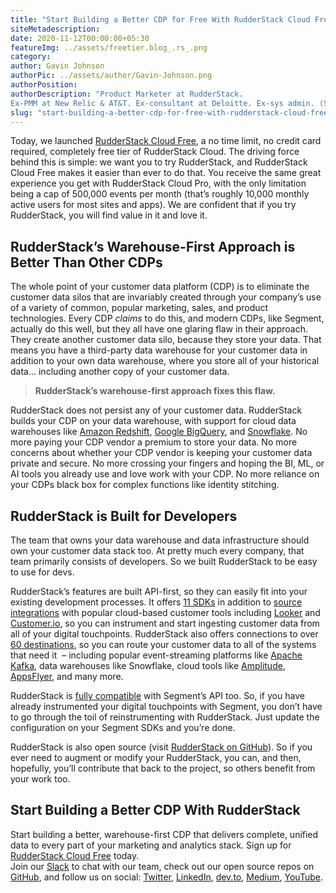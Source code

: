 ```yaml
---
title: "Start Building a Better CDP for Free With RudderStack Cloud Free"
siteMetadescription:
date: 2020-11-12T00:00:00+05:30
featureImg: ../assets/freetier.blog_.rs_.png
category: 
author: Gavin Johnson
authorPic: ../assets/author/Gavin-Johnson.png
authorPosition: 
authorDescription: "Product Marketer at RudderStack. 
Ex-PMM at New Relic & AT&T. Ex-consultant at Deloitte. Ex-sys admin. (Sometimes) Ex-developer."
slug: "start-building-a-better-cdp-for-free-with-rudderstack-cloud-free"
---
```

Today, we launched [RudderStack Cloud Free](https://app.rudderlabs.com/signup?type=freetrial), a no time limit, no credit card required, completely free tier of RudderStack Cloud. The driving force behind this is simple: we want you to try RudderStack, and RudderStack Cloud Free makes it easier than ever to do that. You receive the same great experience you get with RudderStack Cloud Pro, with the only limitation being a cap of 500,000 events per month (that’s roughly 10,000 monthly active users for most sites and apps). We are confident that if you try RudderStack, you will find value in it and love it.

RudderStack’s Warehouse-First Approach is Better Than Other CDPs
----------------------------------------------------------------

The whole point of your customer data platform (CDP) is to eliminate the customer data silos that are invariably created through your company’s use of a variety of common, popular marketing, sales, and product technologies. Every CDP _claims_ to do this, and modern CDPs, like Segment, actually do this well, but they all have one glaring flaw in their approach. They create another customer data silo, because they store your data. That means you have a third-party data warehouse for your customer data in addition to your own data warehouse, where you store all of your historical data… including another copy of your customer data.

> **RudderStack’s warehouse-first approach fixes this flaw.** 

RudderStack does not persist any of your customer data. RudderStack builds your CDP on your data warehouse, with support for cloud data warehouses like [Amazon Redshift](https://aws.amazon.com/redshift/), [Google BigQuery](https://cloud.google.com/bigquery), and [Snowflake](https://www.snowflake.com). No more paying your CDP vendor a premium to store your data. No more concerns about whether your CDP vendor is keeping your customer data private and secure. No more crossing your fingers and hoping the BI, ML, or AI tools you already use and love work with your CDP. No more reliance on your CDPs black box for complex functions like identity stitching.

RudderStack is Built for Developers
-----------------------------------

The team that owns your data warehouse and data infrastructure should own your customer data stack too. At pretty much every company, that team primarily consists of developers. So we built RudderStack to be easy to use for devs.

RudderStack’s features are built API-first, so they can easily fit into your existing development processes. It offers [11 SDKs](https://docs.rudderstack.com/rudderstack-sdk-integration-guides) in addition to [source integrations](https://docs.rudderstack.com/sources) with popular cloud-based customer tools including [Looker](https://looker.com) and [Customer.io](https://customer.io), so you can instrument and start ingesting customer data from all of your digital touchpoints. RudderStack also offers connections to over [60 destinations](https://docs.rudderstack.com/destinations), so you can route your customer data to all of the systems that need it  – including popular event-streaming platforms like [Apache Kafka](https://kafka.apache.org), data warehouses like Snowflake, cloud tools like [Amplitude](https://amplitude.com), [AppsFlyer](https://www.appsflyer.com), and many more.  
  
RudderStack is [fully compatible](https://docs.rudderstack.com/how-to-guides/rudderstack-migration-guide) with Segment’s API too. So, if you have already instrumented your digital touchpoints with Segment, you don’t have to go through the toil of reinstrumenting with RudderStack. Just update the configuration on your Segment SDKs and you’re done.  
  
RudderStack is also open source (visit [RudderStack on GitHub](https://github.com/rudderlabs)). So if you ever need to augment or modify your RudderStack, you can, and then, hopefully, you’ll contribute that back to the project, so others benefit from your work too.

Start Building a Better CDP With RudderStack
--------------------------------------------

Start building a better, warehouse-first CDP that delivers complete, unified data to every part of your marketing and analytics stack. Sign up for [RudderStack Cloud Free](https://app.rudderlabs.com/signup?type=freetrial) today.  
Join our [Slack](https://resources.rudderstack.com/join-rudderstack-slack) to chat with our team, check out our open source repos on [GitHub](https://github.com/rudderlabs), and follow us on social: [Twitter](https://twitter.com/RudderStack), [LinkedIn](https://www.linkedin.com/company/rudderlabs/), [dev.to](https://dev.to/rudderstack), [Medium](https://rudderstack.medium.com/), [YouTube](https://www.youtube.com/channel/UCgV-B77bV_-LOmKYHw8jvBw).